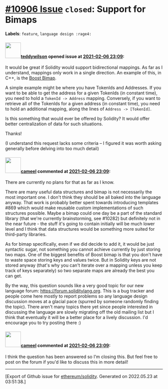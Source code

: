 # [\#10906 Issue](https://github.com/ethereum/solidity/issues/10906) `closed`: Support for Bimaps
**Labels**: `feature`, `language design :rage4:`


#### <img src="https://avatars.githubusercontent.com/u/10104111?u=15baf616adf4845cfae7fee4be38a1f19fa0f7f9&v=4" width="50">[teddywilson](https://github.com/teddywilson) opened issue at [2021-02-06 23:09](https://github.com/ethereum/solidity/issues/10906):

It would be great if Solidity would support bidirectional mappings. As far as I understand, mappings only work in a single direction. An example of this, in C++, is the [Boost Bimap](https://www.boost.org/doc/libs/1_67_0/libs/bimap/doc/html/index.html).

A simple example might be where you have TokenIds and Addresses. If you want to be able to get the address for a given TokenIds (in constant time), you need to hold a `TokenId -> Address` mapping. Conversely, if you want to retrieve all of the TokenIds for a given address (in constant time), you need to hold an additional mapping, along the lines of `Address -> [TokenId]`.

Is this something that would ever be offered by Solidity? It would offer better centralization of data for such situations.

Thanks!

(I understand this request lacks some criteria – I figured it was worth asking generally before delving into too much detail)

#### <img src="https://avatars.githubusercontent.com/u/137030?v=4" width="50">[cameel](https://github.com/cameel) commented at [2021-02-06 23:09](https://github.com/ethereum/solidity/issues/10906#issuecomment-774563361):

There are currently no plans for that as far as I know.

There are many useful data structures and bimap is not necessarily the most important one. I don't think they should be all baked into the language anyway. That work is probably better spent towards introducing templates #869 which would make reusable custom implementations of such structures possible. Maybe a bimap could one day be a part of the standard library (that we're currently brainstorming, see #10282) but definitely not in the near future - the stuff it's going to contain initially will be much lower level and I think that data structures would be something more suited for third-party libraries.

As for bimap specifically, even if we did decide to add it, it would be just syntactic sugar, not something you cannot achieve currently by just storing two maps. One of the biggest benefits of Boost bimap is that you don't have to waste space storing keys and values twice. But in Solidity keys are not stored anyway (that's why you can't iterate over a mapping unless you keep track of keys separately) so two separate maps are already the best you can get.

By the way, this question sounds like a very good topic for our new language forum: https://forum.soliditylang.org. This is a bug tracker and people come here mostly to report problems so any language design discussion moves at a glacial pace (spurred by someone randomly finding the topic). There aren't many topics there yet since people interested in discussing the language are slowly migrating off the old mailing list but I think that eventually it will be a better place for a lively discussion. I'd encourage you to try posting there :)

#### <img src="https://avatars.githubusercontent.com/u/137030?v=4" width="50">[cameel](https://github.com/cameel) commented at [2021-02-06 23:09](https://github.com/ethereum/solidity/issues/10906#issuecomment-782651108):

I think the question has been answered so I'm closing this. But feel free to post on the forum if you'd like to discuss this in more detail!


-------------------------------------------------------------------------------



[Export of Github issue for [ethereum/solidity](https://github.com/ethereum/solidity). Generated on 2022.05.23 at 03:51:38.]
